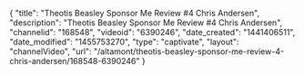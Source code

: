 {
    "title": "Theotis Beasley Sponsor Me Review #4 Chris Andersen",
    "description": "Theotis Beasley Sponsor Me Review #4 Chris Andersen",
    "channelid": "168548",
    "videoid": "6390246",
    "date_created": "1441406511",
    "date_modified": "1455753270",
    "type": "captivate",
    "layout": "channelVideo",
    "url": "\/altamont\/theotis-beasley-sponsor-me-review-4-chris-andersen\/168548-6390246"
}
